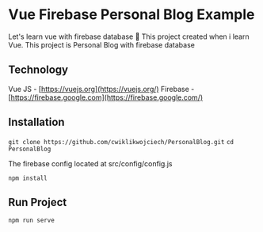# Vue Firebase Personal Blog Example
Let's learn vue with firebase database  🚀
This project created when i learn Vue. This project is Personal Blog with firebase database
## Technology
Vue JS -  [https://vuejs.org](https://vuejs.org/)
Firebase -  [https://firebase.google.com](https://firebase.google.com/)
## Installation
`git clone https://github.com/cwiklikwojciech/PersonalBlog.git`
`cd PersonalBlog`

The firebase config located at src/config/config.js

`npm install`
## Run Project
`npm run serve`


